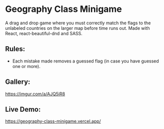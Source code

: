 # Geography Class Minigame

A drag and drop game where you must correctly match the flags to the unlabeled countries on the larger map before time runs out. Made with React, react-beautiful-dnd and SASS.

## Rules:
- Each mistake made removes a guessed flag (in case you have guessed one or more).

## Gallery:
https://imgur.com/a/AJQ5iR8

## Live Demo:
https://geography-class-minigame.vercel.app/
